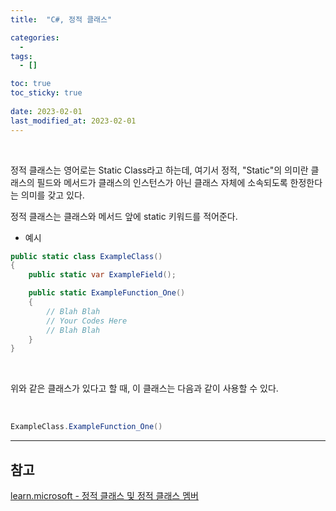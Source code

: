 ```yaml
---
title:  "C#, 정적 클래스"

categories:
  - 
tags:
  - []

toc: true
toc_sticky: true
 
date: 2023-02-01
last_modified_at: 2023-02-01
---
```


<br/>

정적 클래스는 영어로는 Static Class라고 하는데, 여기서 정적, "Static"의 의미란 클래스의 필드와 메서드가 클래스의 인스턴스가 아닌 클래스 자체에 소속되도록 한정한다는 의미를 갖고 있다.  

정적 클래스는 클래스와 메서드 앞에 static 키워드를 적어준다.  

- 예시  

```cs
public static class ExampleClass()
{
    public static var ExampleField();

    public static ExampleFunction_One()
    {
        // Blah Blah
        // Your Codes Here
        // Blah Blah
    }
}
```

<br/>

위와 같은 클래스가 있다고 할 때, 이 클래스는 다음과 같이 사용할 수 있다.  

<br/>

```cs
ExampleClass.ExampleFunction_One()
```

---
<h2><b>참고</b></h2>

[learn.microsoft - 정적 클래스 및 정적 클래스 멤버](https://learn.microsoft.com/ko-kr/dotnet/csharp/programming-guide/classes-and-structs/static-classes-and-static-class-members)  